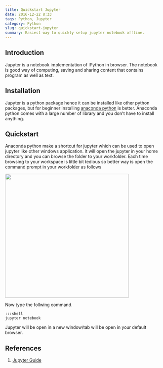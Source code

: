 ```yaml
---
title: Quickstart Jupyter
date: 2016-12-22 8:33
tags: Python, Jupyter
category: Python
slug: quickstart-jupyter
summary: Easiest way to quickly setup jupyter notebook offline.
---
```


## Introduction 

Jupyter is a notebook implementation of IPython in browser. The notebook is good way of computing, saving and sharing content that contains program as well as text. 

## Installation 

Jupyter is a python package hence it can be installed like other python packages, but for beginner installing [anaconda python](https://www.continuum.io/downloads) is better. Anaconda python comes with a large number of library and you don't have to install anything.  

## Quickstart

Anaconda python make a shortcut for jupyter which can be used to open jupyter like other windows application. It will open the jupyter in your home directory and you can browse the folder to your workfolder. Each time browsing to your workspace is little bit tedious so better way is open the command prompt in your workfolder as follows

<img src='..\images\open-cmd.gif' rel='drawing' width='400'>

Now type the follwing command. 

    :::shell
    jupyter notebook

Jupyter will be open in a new window/tab will be open in your default browser.  

## References

1. [Jupyter Guide](https://jupyter-notebook-beginner-guide.readthedocs.io/en/latest/)
